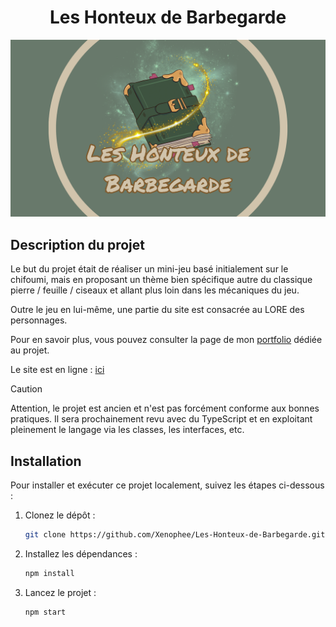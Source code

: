 
<h1 align="center">Les Honteux de Barbegarde</h1>

<img src="/preview.png" alt="Illustration du projet">


## Description du projet

Le but du projet était de réaliser un mini-jeu basé initialement sur le chifoumi, mais en proposant un thème bien spécifique autre du classique pierre / feuille / ciseaux et allant plus loin dans les mécaniques du jeu.

Outre le jeu en lui-même, une partie du site est consacrée au LORE des personnages.

Pour en savoir plus, vous pouvez consulter la page de mon [portfolio](https://perrine-dassonville.dev/portfolio/projet/les-honteux-de-barbegarde) dédiée au projet.

Le site est en ligne : [ici](https://xenophee.github.io/Mini-Jeu--Les-Honteux-de-Barbegarde/)

> [!CAUTION]
> Attention, le projet est ancien et n'est pas forcément conforme aux bonnes pratiques. Il sera prochainement revu avec du TypeScript et en exploitant pleinement le langage via les classes, les interfaces, etc.


## Installation

Pour installer et exécuter ce projet localement, suivez les étapes ci-dessous :

1. Clonez le dépôt :
    ```bash
    git clone https://github.com/Xenophee/Les-Honteux-de-Barbegarde.git
    ```

2. Installez les dépendances :
    ```bash
    npm install
    ```

3. Lancez le projet :
    ```bash
    npm start
    ```
